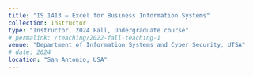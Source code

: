 ```yaml
---
title: "IS 1413 — Excel for Business Information Systems"
collection: Instructor 
type: "Instructor, 2024 Fall, Undergraduate course"
# permalink: /teaching/2022-fall-teaching-1
venue: "Department of Information Systems and Cyber Security, UTSA"
# date: 2024
location: "San Antonio, USA"
---
```


